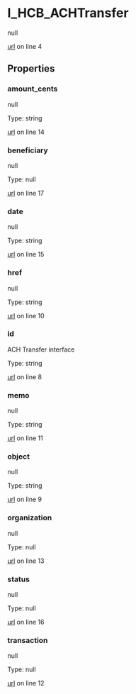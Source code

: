 # I_HCB_ACHTransfer

null 

[url](https://github.com/devramsean0/hcb.js/blob/ba25b50/src/api_schemas/ACH_transfer.ts#L4) on line 4  

## Properties
### amount_cents

null 

Type: string  

[url](https://github.com/devramsean0/hcb.js/blob/ba25b50/src/api_schemas/ACH_transfer.ts#L14) on line 14  

### beneficiary

null 

Type: null  

[url](https://github.com/devramsean0/hcb.js/blob/ba25b50/src/api_schemas/ACH_transfer.ts#L17) on line 17  

### date

null 

Type: string  

[url](https://github.com/devramsean0/hcb.js/blob/ba25b50/src/api_schemas/ACH_transfer.ts#L15) on line 15  

### href

null 

Type: string  

[url](https://github.com/devramsean0/hcb.js/blob/ba25b50/src/api_schemas/ACH_transfer.ts#L10) on line 10  

### id

ACH Transfer interface 

Type: string  

[url](https://github.com/devramsean0/hcb.js/blob/ba25b50/src/api_schemas/ACH_transfer.ts#L8) on line 8  

### memo

null 

Type: string  

[url](https://github.com/devramsean0/hcb.js/blob/ba25b50/src/api_schemas/ACH_transfer.ts#L11) on line 11  

### object

null 

Type: string  

[url](https://github.com/devramsean0/hcb.js/blob/ba25b50/src/api_schemas/ACH_transfer.ts#L9) on line 9  

### organization

null 

Type: null  

[url](https://github.com/devramsean0/hcb.js/blob/ba25b50/src/api_schemas/ACH_transfer.ts#L13) on line 13  

### status

null 

Type: null  

[url](https://github.com/devramsean0/hcb.js/blob/ba25b50/src/api_schemas/ACH_transfer.ts#L16) on line 16  

### transaction

null 

Type: null  

[url](https://github.com/devramsean0/hcb.js/blob/ba25b50/src/api_schemas/ACH_transfer.ts#L12) on line 12  
